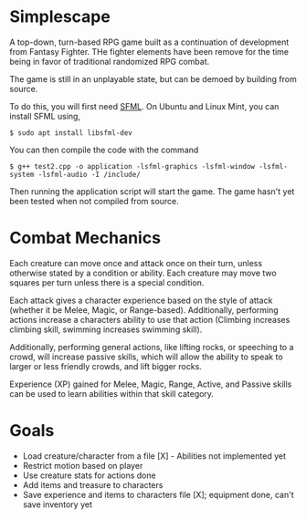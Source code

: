 # Simplescape

A top-down, turn-based RPG game built as a continuation of development from Fantasy Fighter. THe fighter elements have been remove for the time being in favor of traditional randomized RPG combat.

The game is still in an unplayable state, but can be demoed by building from source.

To do this, you will first need [SFML](https://www.sfml-dev.org/download/sfml/2.4.2/). On Ubuntu and Linux Mint, you can
install SFML using,
```
$ sudo apt install libsfml-dev
```
You can then compile the code with the command
```
$ g++ test2.cpp -o application -lsfml-graphics -lsfml-window -lsfml-system -lsfml-audio -I /include/
```
Then running the application script will start the game.
The game hasn't yet been tested when not compiled from source.

# Combat Mechanics

Each creature can move once and attack once on their turn, unless otherwise stated by a condition or ability. Each creature may move two squares per turn unless there is a special condition.

Each attack gives a character experience based on the style of attack (whether it be Melee, Magic, or Range-based). Additionally, performing actions increase a characters ability to use that action (Climbing increases climbing skill, swimming increases swimming skill).

Additionally, performing general actions, like lifting rocks, or speeching to a crowd, will increase passive skills, which will allow the ability to speak to larger or less friendly crowds, and lift bigger rocks.

Experience (XP) gained for Melee, Magic, Range, Active, and Passive skills can be used to learn abilities within that skill category.

# Goals
- Load creature/character from a file [X] - Abilities not implemented yet
- Restrict motion based on player
- Use creature stats for actions done
- Add items and treasure to characters
- Save experience and items to characters file [X]; equipment done, can't save inventory yet
